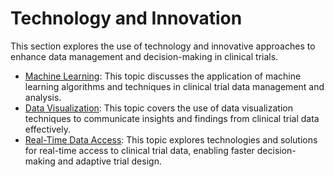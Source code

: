 # Technology and Innovation

This section explores the use of technology and innovative approaches to enhance data management and decision-making in clinical trials.

- [Machine Learning](MachineLearning.md): This topic discusses the application of machine learning algorithms and techniques in clinical trial data management and analysis.
- [Data Visualization](DataVisualization.md): This topic covers the use of data visualization techniques to communicate insights and findings from clinical trial data effectively.
- [Real-Time Data Access](RealTimeDataAccess.md): This topic explores technologies and solutions for real-time access to clinical trial data, enabling faster decision-making and adaptive trial design.
